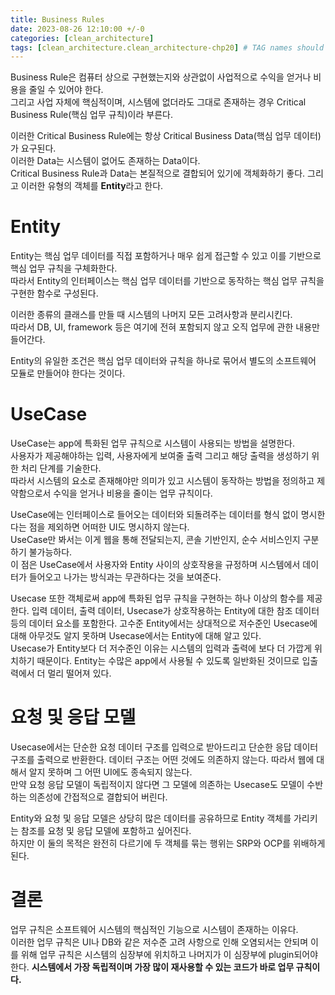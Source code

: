 ```yaml
---
title: Business Rules
date: 2023-08-26 12:10:00 +/-0
categories: [clean_architecture]
tags: [clean_architecture.clean_architecture-chp20] # TAG names should always be lowercase
---
```


Business Rule은 컴퓨터 상으로 구현했는지와 상관없이 사업적으로 수익을 얻거나 비용을 줄일 수 있어야 한다.  
그리고 사업 자체에 핵심적이며, 시스템에 없더라도 그대로 존재하는 경우 Critical Business Rule(핵심 업무 규칙)이라 부른다.

이러한 Critical Business Rule에는 항상 Critical Business Data(핵심 업무 데이터)가 요구된다.  
이러한 Data는 시스템이 없어도 존재하는 Data이다.  
Critical Business Rule과 Data는 본질적으로 결합되어 있기에 객체화하기 좋다. 그리고 이러한 유형의 객체를 **Entity**라고 한다.

# Entity

Entity는 핵심 업무 데이터를 직접 포함하거나 매우 쉽게 접근할 수 있고 이를 기반으로 핵심 업무 규칙을 구체화한다.  
따라서 Entity의 인터페이스는 핵심 업무 데이터를 기반으로 동작하는 핵심 업무 규칙을 구현한 함수로 구성된다.

이러한 종류의 클래스를 만들 때 시스템의 나머지 모든 고려사항과 분리시킨다.  
따라서 DB, UI, framework 등은 여기에 전혀 포함되지 않고 오직 업무에 관한 내용만 들어간다.

Entity의 유일한 조건은 핵심 업무 데이터와 규칙을 하나로 묶어서 별도의 소프트웨어 모듈로 만들어야 한다는 것이다.

# UseCase

UseCase는 app에 특화된 업무 규칙으로 시스템이 사용되는 방법을 설명한다.  
사용자가 제공해야하는 입력, 사용자에게 보여줄 출력 그리고 해당 출력을 생성하기 위한 처리 단계를 기술한다.  
따라서 시스템의 요소로 존재해야만 의미가 있고 시스템이 동작하는 방법을 정의하고 제약함으로서 수익을 얻거나 비용을 줄이는 업무 규칙이다.

UseCase에는 인터페이스로 들어오는 데이터와 되돌려주는 데이터를 형식 없이 명시한다는 점을 제외하면 어떠한 UI도 명시하지 않는다.  
UseCase만 봐서는 이게 웹을 통해 전달되는지, 콘솔 기반인지, 순수 서비스인지 구분하기 불가능하다.  
이 점은 UseCase에서 사용자와 Entity 사이의 상호작용을 규정하며 시스템에서 데이터가 들어오고 나가는 방식과는 무관하다는 것을 보여준다.

Usecase 또한 객체로써 app에 특화된 업무 규칙을 구현하는 하나 이상의 함수를 제공한다. 입력 데이터, 출력 데이터, Usecase가 상호작용하는 Entity에 대한 참조 데이터 등의 데이터 요소를 포함한다.
고수준 Entity에서는 상대적으로 저수준인 Usecase에 대해 아무것도 알지 못하며 Usecase에서는 Entity에 대해 알고 있다.  
Usecase가 Entity보다 더 저수준인 이유는 시스템의 입력과 출력에 보다 더 가깝게 위치하기 때문이다. Entity는 수많은 app에서 사용될 수 있도록 일반화된 것이므로 입출력에서 더 멀리 떨어져 있다.

# 요청 및 응답 모델

Usecase에서는 단순한 요청 데이터 구조를 입력으로 받아드리고 단순한 응답 데이터 구조를 출력으로 반환한다. 데이터 구조는 어떤 것에도 의존하지 않는다. 따라서 웹에 대해서 알지 못하며 그 어떤 UI에도 종속되지 않는다.  
만약 요청 응답 모델이 독립적이지 않다면 그 모델에 의존하는 Usecase도 모델이 수반하는 의존성에 간접적으로 결합되어 버린다.

Entity와 요청 및 응답 모델은 상당히 많은 데이터를 공유하므로 Entity 객체를 가리키는 참조를 요청 및 응답 모델에 포함하고 싶어진다.  
하지만 이 둘의 목적은 완전히 다르기에 두 객체를 묶는 행위는 SRP와 OCP를 위배하게 된다.

# 결론

업무 규칙은 소프트웨어 시스템의 핵심적인 기능으로 시스템이 존재하는 이유다.  
이러한 업무 규칙은 UI나 DB와 같은 저수준 고려 사항으로 인해 오염되서는 안되며 이를 위해 업무 규칙은 시스템의 심장부에 위치하고 나머지가 이 심장부에 plugin되어야 한다.
**시스템에서 가장 독립적이며 가장 많이 재사용할 수 있는 코드가 바로 업무 규칙이다.**
